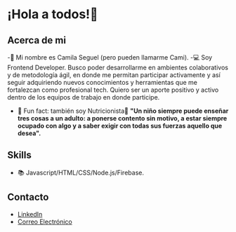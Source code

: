 # ¡Hola a todos!👾

## Acerca de mi
-👋 Mi nombre es Camila Seguel (pero pueden llamarme Cami).
-💻 Soy Frontend Developer. Busco poder desarrollarme en ambientes colaborativos y de metodología ágil, en donde me permitan participar activamente y así seguir adquiriendo nuevos conocimientos y herramientas que me fortalezcan como profesional tech. Quiero ser un aporte positivo y activo dentro de los equipos de trabajo en donde participe.
- 👀 Fun fact: también soy Nutricionista🍎
**"Un niño siempre puede enseñar tres cosas a un adulto: a ponerse contento sin motivo, a estar siempre ocupado con algo y a saber exigir con todas sus fuerzas aquello que desea".**

## Skills
- 📚 Javascript/HTML/CSS/Node.js/Firebase.

## Contacto
- [LinkedIn](https://www.linkedin.com/in/camilaseguelgonzalez/)
- [Correo Electrónico](seguel.camilaalejandra@gmail.com)

